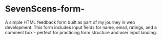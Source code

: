 # SevenScens-form-
A simple HTML feedback form built as part of my journey in web development. This form includes input fields for name, email, ratings, and a comment box - perfect for practicing form structure and user input landing. 
